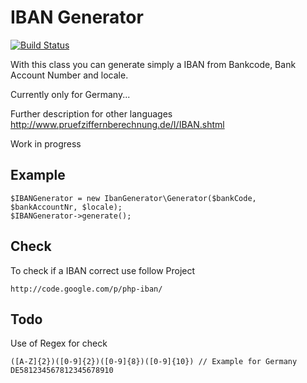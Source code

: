 IBAN Generator
==============

[![Build Status](https://travis-ci.org/bmatzner/iban-generator.png?branch=master)](https://travis-ci.org/bmatzner/iban-generator)

With this class you can generate simply a IBAN from Bankcode, Bank Account Number and
locale.

Currently only for Germany...

Further description for other languages http://www.pruefziffernberechnung.de/I/IBAN.shtml

Work in progress

Example
-------

    $IBANGenerator = new IbanGenerator\Generator($bankCode, $bankAccountNr, $locale);
    $IBANGenerator->generate();

Check
-----

To check if a IBAN correct use follow Project

    http://code.google.com/p/php-iban/

Todo
----

Use of Regex for check

    ([A-Z]{2})([0-9]{2})([0-9]{8})([0-9]{10}) // Example for Germany DE581234567812345678910
